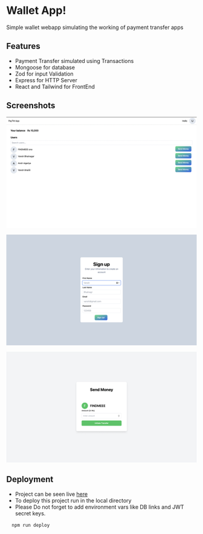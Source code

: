
# Wallet App!

Simple wallet webapp simulating the working of payment transfer apps


## Features

- Payment Transfer simulated using Transactions
- Mongoose for database
- Zod for input Validation
- Express for HTTP Server
- React and Tailwind for FrontEnd

## Screenshots

![dashboard](https://github.com/vansh123456/WalletApp-Barebones/blob/e9e6eb21cbd3a73a8b3a534b9c0afdcb01d789cb/images/dashboard.png)

![Signup](https://github.com/vansh123456/WalletApp-Barebones/blob/e9e6eb21cbd3a73a8b3a534b9c0afdcb01d789cb/images/Signup.png)

![transfer](https://github.com/vansh123456/WalletApp-Barebones/blob/e9e6eb21cbd3a73a8b3a534b9c0afdcb01d789cb/images/transfer.png)





## Deployment

- Project can be seen live [here](https://wallet-app-barebones-rj7z.vercel.app)
- To deploy this project run in the local directory
- Please Do not forget to add environment vars like DB links and JWT secret keys.


```bash
  npm run deploy
```


